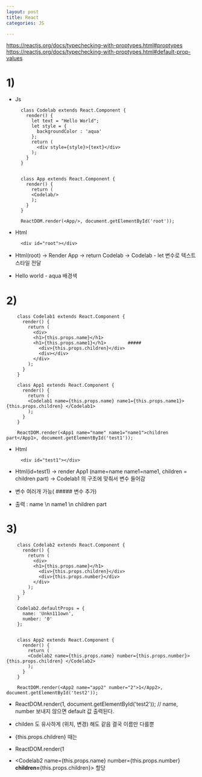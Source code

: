 ```yaml
---
layout: post
title: React
categories: JS

---
```


https://reactjs.org/docs/typechecking-with-proptypes.html#proptypes
https://reactjs.org/docs/typechecking-with-proptypes.html#default-prop-values


# 1)

* Js

        class Codelab extends React.Component {
          render() {
            let text = "Hello World";
            let style = {
              backgroundColor : 'aqua'
            };    
            return (
              <div style={style}>{text}</div>
            );
          }
        }


        class App extends React.Component {
          render() {
            return (
            <Codelab/>
            );
          }
        }

        ReactDOM.render(<App/>, document.getElementById('root'));

* Html

        <div id="root"></div>
        
        
* Html(root) -> Render App -> return Codelab -> Codelab - let 변수로 텍스트 스타일 전달  
* Hello world - aqua 배경색 


# 2)

        class Codelab1 extends React.Component {
          render() {   
            return (
              <div>
              <h1>{this.props.name}</h1>
              <h1>{this.props.name1}</h1>        #####
                <div>{this.props.children}</div>
                <div></div>
              </div>
            );
          }
        }

        class App1 extends React.Component {
          render() {
            return (
            <Codelab1 name={this.props.name} name1={this.props.name1}> {this.props.children} </Codelab1> 
            );
          }
        }

        ReactDOM.render(<App1 name="name" name1="name1">children part</App1>, document.getElementById('test1'));

* Html

        <div id="test1"></div>

* Html(id=test1) -> render App1 (name=name name1=name1, children = children part) -> Codelab1 의 구조에 맞춰서 변수 들어감
* 변수 여러개 가능( ##### 변수 추가)
* 출력 : name \n name1 \n children part



# 3)

        class Codelab2 extends React.Component {
          render() {   
            return (
              <div>
              <h1>{this.props.name}</h1>
                <div>{this.props.children}</div>
                <div>{this.props.number}</div>
              </div>
            );
          }
        }

        Codelab2.defaultProps = {
          name: 'Unkn111own',
          number: '0'
        };


        class App2 extends React.Component {
          render() {
            return (
            <Codelab2 name={this.props.name} number={this.props.number}> {this.props.children} </Codelab2> 
            );
          }
        }

        ReactDOM.render(<App2 name="app2" number="2">1</App2>, document.getElementById('test2'));


* ReactDOM.render(<App2>1</App2>, document.getElementById('test2'));   // name, number 보내지 않으면 default 값 출력된다.
* childen 도 유사하게 (위치, 변경) 해도 같음 결국 이름만 다를뿐

* <Codelab2 name={this.props.name} number={this.props.number}> {this.props.children} </Codelab2> 때는
* ReactDOM.render(<App2 name="app2" number="2">1</App2>

* <Codelab2 name={this.props.name} number={this.props.number} **children=**{this.props.children}> </Codelab2> 할당 
